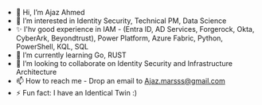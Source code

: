 - 👋 Hi, I’m Ajaz Ahmed
- 👀 I’m interested in Identity Security, Technical PM, Data Science
- ✨ I'hv good experience in IAM - (Entra ID, AD Services, Forgerock, Okta, CyberArk, Beyondtrust), Power Platform, Azure Fabric, Python, PowerShell, KQL, SQL
- 🌱 I’m currently learning Go, RUST
- 💞️ I’m looking to collaborate on Identity Security and Infrastructure Architecture
- 📫 How to reach me - Drop an email to Ajaz.marsss@gmail.com
- ⚡ Fun fact: I have an Identical Twin :)

<!---
ahmedajaz2/ahmedajaz2 is a ✨ special ✨ repository because its `README.md` (this file) appears on your GitHub profile.
You can click the Preview link to take a look at your changes.
--->
